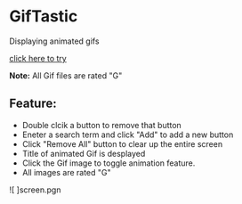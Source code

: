# GifTastic
Displaying animated gifs 

[click here to try](https://jasonjpeng.github.io/GifTastic/)

**Note:** All Gif files are rated "G"

## Feature:
* Double clcik a button to remove that button
* Eneter a search term and click "Add" to add a new button
* Click "Remove All" button to clear up the entire screen
* Title of animated Gif is desplayed
* Click the Gif image to toggle animation feature.
* All images are rated "G"


![ ]screen.pgn